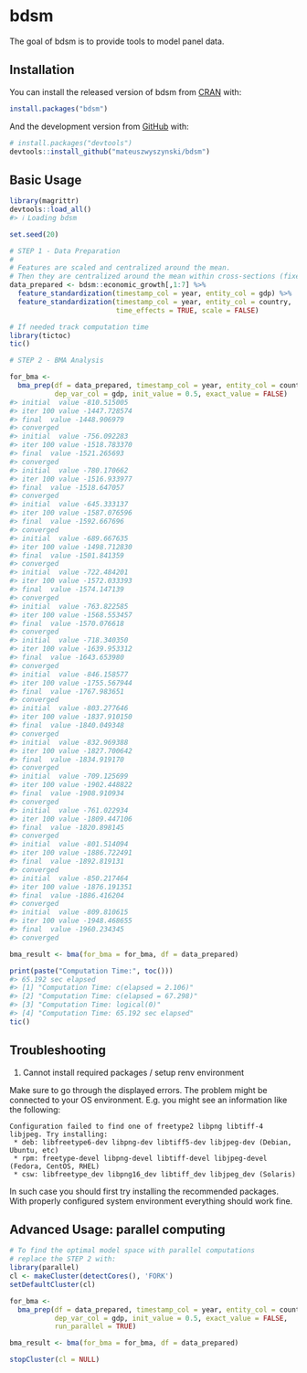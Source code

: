 
<!-- README.md is generated from README.Rmd. Please edit that file -->

# bdsm

<!-- badges: start -->
<!-- badges: end -->

The goal of bdsm is to provide tools to model panel data.

## Installation

You can install the released version of bdsm from
[CRAN](https://CRAN.R-project.org) with:

``` r
install.packages("bdsm")
```

And the development version from [GitHub](https://github.com/) with:

``` r
# install.packages("devtools")
devtools::install_github("mateuszwyszynski/bdsm")
```

## Basic Usage

``` r
library(magrittr)
devtools::load_all()
#> ℹ Loading bdsm

set.seed(20)

# STEP 1 - Data Preparation
#
# Features are scaled and centralized around the mean.
# Then they are centralized around the mean within cross-sections (fixed time effects)
data_prepared <- bdsm::economic_growth[,1:7] %>%
  feature_standardization(timestamp_col = year, entity_col = gdp) %>%
  feature_standardization(timestamp_col = year, entity_col = country,
                          time_effects = TRUE, scale = FALSE)

# If needed track computation time
library(tictoc)
tic()

# STEP 2 - BMA Analysis

for_bma <-
  bma_prep(df = data_prepared, timestamp_col = year, entity_col = country,
           dep_var_col = gdp, init_value = 0.5, exact_value = FALSE)
#> initial  value -810.515005 
#> iter 100 value -1447.728574
#> final  value -1448.906979 
#> converged
#> initial  value -756.092283 
#> iter 100 value -1518.783370
#> final  value -1521.265693 
#> converged
#> initial  value -780.170662 
#> iter 100 value -1516.933977
#> final  value -1518.647057 
#> converged
#> initial  value -645.333137 
#> iter 100 value -1587.076596
#> final  value -1592.667696 
#> converged
#> initial  value -689.667635 
#> iter 100 value -1498.712830
#> final  value -1501.841359 
#> converged
#> initial  value -722.484201 
#> iter 100 value -1572.033393
#> final  value -1574.147139 
#> converged
#> initial  value -763.822585 
#> iter 100 value -1568.553457
#> final  value -1570.076618 
#> converged
#> initial  value -718.340350 
#> iter 100 value -1639.953312
#> final  value -1643.653980 
#> converged
#> initial  value -846.158577 
#> iter 100 value -1755.567944
#> final  value -1767.983651 
#> converged
#> initial  value -803.277646 
#> iter 100 value -1837.910150
#> final  value -1840.049348 
#> converged
#> initial  value -832.969388 
#> iter 100 value -1827.700642
#> final  value -1834.919170 
#> converged
#> initial  value -709.125699 
#> iter 100 value -1902.448822
#> final  value -1908.910934 
#> converged
#> initial  value -761.022934 
#> iter 100 value -1809.447106
#> final  value -1820.898145 
#> converged
#> initial  value -801.514094 
#> iter 100 value -1886.722491
#> final  value -1892.819131 
#> converged
#> initial  value -850.217464 
#> iter 100 value -1876.191351
#> final  value -1886.416204 
#> converged
#> initial  value -809.810615 
#> iter 100 value -1948.468655
#> final  value -1960.234345 
#> converged

bma_result <- bma(for_bma = for_bma, df = data_prepared)

print(paste("Computation Time:", toc()))
#> 65.192 sec elapsed
#> [1] "Computation Time: c(elapsed = 2.106)" 
#> [2] "Computation Time: c(elapsed = 67.298)"
#> [3] "Computation Time: logical(0)"         
#> [4] "Computation Time: 65.192 sec elapsed"
tic()
```

## Troubleshooting

1.  Cannot install required packages / setup renv environment

Make sure to go through the displayed errors. The problem might be
connected to your OS environment. E.g. you might see an information like
the following:

    Configuration failed to find one of freetype2 libpng libtiff-4 libjpeg. Try installing:
     * deb: libfreetype6-dev libpng-dev libtiff5-dev libjpeg-dev (Debian, Ubuntu, etc)
     * rpm: freetype-devel libpng-devel libtiff-devel libjpeg-devel (Fedora, CentOS, RHEL)
     * csw: libfreetype_dev libpng16_dev libtiff_dev libjpeg_dev (Solaris)

In such case you should first try installing the recommended packages.
With properly configured system environment everything should work fine.

## Advanced Usage: parallel computing

``` r
# To find the optimal model space with parallel computations
# replace the STEP 2 with:
library(parallel)
cl <- makeCluster(detectCores(), 'FORK')
setDefaultCluster(cl)

for_bma <-
  bma_prep(df = data_prepared, timestamp_col = year, entity_col = country,
           dep_var_col = gdp, init_value = 0.5, exact_value = FALSE,
           run_parallel = TRUE)

bma_result <- bma(for_bma = for_bma, df = data_prepared)

stopCluster(cl = NULL)
```
